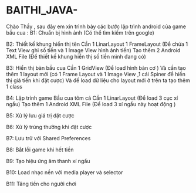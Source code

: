 # BAITHI_JAVA-
Chào Thầy , sau đây em xin trình bày các bước lập trình android của game bầu cua :
B1: Chuẩn bị hình ảnh (Có thể tìm kiếm trên google)

B2: Thiết kế khung hiển thị tên
Cần 1 LinarLayout
1 FrameLayout (Để chứa 1 Text View ghi số tiền và 1 Image View hình ảnh tiền)
Tạo thêm 2 Android XML File (Để thiết kế khung hiển thị số tiền mình đang có)

B3: Hiển thị bàn bầu cua
Cần 1 GridView (Để load hình bàn cơ ) 
Và cần tạo thêm 1 layout mới (có 1 Frame Layout và 1 Image View ,1 cái Spiner để hiển thị giá tiền khi đặt cược)
Và để load dữ liệu cho layout mới ở trên ta tạo thêm 1 class 

B4: Lập trình game Bầu cua tôm cá
Cần 1 LinarLayout (Để load 3 cục xí ngầu)
Tạo thêm 1 Android XML File (Để load 3 xí ngầu này hoạt động )

B5: Xử lý lưu giá trị đặt cược

B6: Xử lý trúng thưởng khi đặt cược

B7: Lưu trữ với Shared Preferences

B8: Bắt lỗi game khi hết tiền 

B9: Tạo hiệu ứng âm thanh xí ngầu

B10: Load nhạc nền với media player và selector

B11: Tăng tiền cho người chơi 
